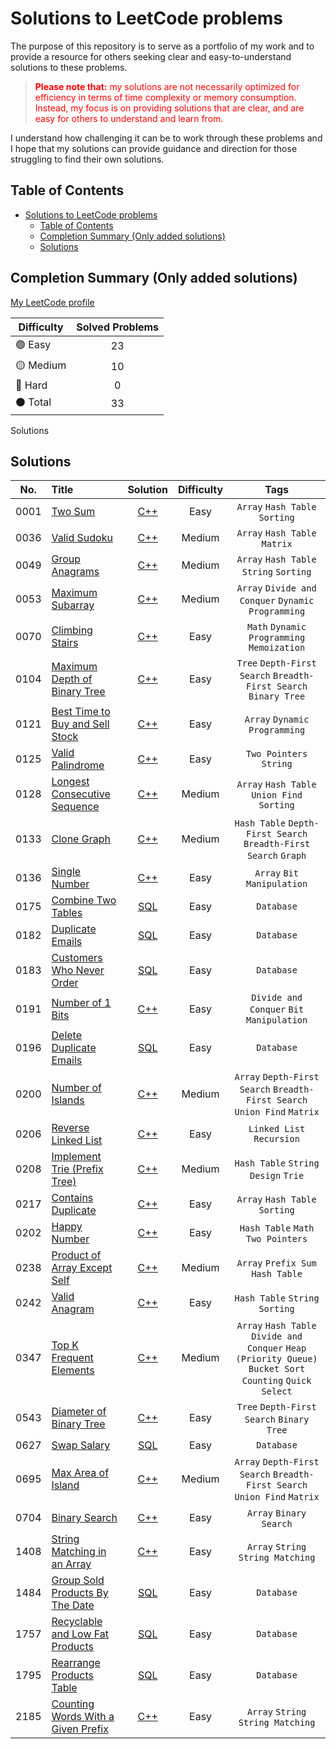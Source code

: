 # Solutions to LeetCode problems

The purpose of this repository is to serve as a portfolio of my work and to provide a resource for others seeking clear and easy-to-understand solutions to these problems.

> <p style = "color:red"><strong>Please note that:</strong> my solutions are not necessarily optimized for efficiency in terms of time complexity or memory consumption. Instead, my focus is on providing solutions that are clear, and are easy for others to understand and learn from.</p>

I understand how challenging it can be to work through these problems and I hope that my solutions can provide guidance and direction for those struggling to find their own solutions.

## Table of Contents

- [Solutions to LeetCode problems](#solutions-to-leetcode-problems)
  - [Table of Contents](#table-of-contents)
  - [Completion Summary (Only added solutions)](#completion-summary-only-added-solutions)
  - [Solutions](#solutions)

## Completion Summary (Only added solutions)

[My LeetCode profile](https://leetcode.com/goldennovember/)

| Difficulty             | Solved Problems |
| ---------------------- | :-------------: |
| :green_circle: Easy    |       23        |
| :yellow_circle: Medium |       10        |
| :red_circle: Hard      |        0        |
| :black_circle: Total   |       33        |

Solutions

## Solutions

| No.  | Title                                                                                                   |                                Solution                                 | Difficulty |                                                   Tags                                                    |
| :--: | :------------------------------------------------------------------------------------------------------ | :---------------------------------------------------------------------: | :--------: | :-------------------------------------------------------------------------------------------------------: |
| 0001 | [Two Sum](https://leetcode.com/problems/two-sum/)                                                       |                [C++](algorithms/hash-table/1.two-sum.cc)                |    Easy    |                                      `Array` `Hash Table` `Sorting`                                       |
| 0036 | [Valid Sudoku](https://leetcode.com/problems/valid-sudoku/)                                             |             [C++](algorithms/hash-table/36.valid-sudoku.cc)             |   Medium   |                                       `Array` `Hash Table` `Matrix`                                       |
| 0049 | [Group Anagrams](https://leetcode.com/problems/group-anagrams/)                                         |            [C++](algorithms/hash-table/49.group-anagrams.cc)            |   Medium   |                                  `Array` `Hash Table` `String` `Sorting`                                  |
| 0053 | [Maximum Subarray](https://leetcode.com/problems/maximum-subarray/)                                     |             [C++](algorithms/greedy/53.maximum-subarray.cc)             |   Medium   |                            `Array` `Divide and Conquer` `Dynamic Programming`                             |
| 0070 | [Climbing Stairs](https://leetcode.com/problems/climbing-stairs/)                                       |     [C++](algorithms/1-d-dynamic-programming/70.climbing-stairs.cc)     |    Easy    |                                `Math` `Dynamic Programming` `Memoization`                                 |
| 0104 | [Maximum Depth of Binary Tree](https://leetcode.com/problems/maximum-depth-of-binary-tree/)             |       [C++](algorithms/tree/104.maximum-depth-of-binary-tree.cc)        |    Easy    |                     `Tree` `Depth-First Search` `Breadth-First Search` `Binary Tree`                      |
| 0121 | [Best Time to Buy and Sell Stock](https://leetcode.com/problems/best-time-to-buy-and-sell-stock/)       | [C++](algorithms/sliding-window/121.best-time-to-buy-and-sell-stock.cc) |    Easy    |                                       `Array` `Dynamic Programming`                                       |
| 0125 | [Valid Palindrome](https://leetcode.com/problems/valid-palindrome/)                                     |         [C++](algorithms/two-pointers/125.valid-palindrome.cc)          |    Easy    |                                          `Two Pointers` `String`                                          |
| 0128 | [Longest Consecutive Sequence](https://leetcode.com/problems/longest-consecutive-sequence/)             |    [C++](algorithms/hash-table/128.longest-consecutive-sequence.cc)     |   Medium   |                                `Array` `Hash Table` `Union Find` `Sorting`                                |
| 0133 | [Clone Graph](https://leetcode.com/problems/clone-graph/)                                               |               [C++](algorithms/graph/133.clone-graph.cc)                |   Medium   |                     `Hash Table` `Depth-First Search` `Breadth-First Search` `Graph`                      |
| 0136 | [Single Number](https://leetcode.com/problems/single-number/)                                           |         [C++](algorithms/bit-manipulation/136.single-number.cc)         |    Easy    |                                        `Array` `Bit Manipulation`                                         |
| 0175 | [Combine Two Tables](https://leetcode.com/problems/combine-two-tables/)                                 |               [SQL](database/175.combine-two-tables.sql)                |    Easy    |                                                `Database`                                                 |
| 0182 | [Duplicate Emails](https://leetcode.com/problems/duplicate-emails/)                                     |                [SQL](database/182.duplicate-emails.sql)                 |    Easy    |                                                `Database`                                                 |
| 0183 | [Customers Who Never Order](https://leetcode.com/problems/customers-who-never-order/)                   |            [SQL](database/183.customers-who-never-order.sql)            |    Easy    |                                                `Database`                                                 |
| 0191 | [Number of 1 Bits](https://leetcode.com/problems/number-of-1-bits/)                                     |         [C++](algorithms/bit-manipulation/191.number-of-1-bits)         |    Easy    |                                  `Divide and Conquer` `Bit Manipulation`                                  |
| 0196 | [Delete Duplicate Emails](https://leetcode.com/problems/delete-duplicate-emails/)                       |             [SQL](database/196.delete-duplicate-emails.sql)             |    Easy    |                                                `Database`                                                 |
| 0200 | [Number of Islands](https://leetcode.com/problems/number-of-islands/)                                   |            [C++](algorithms/graph/200.number-of-islands.cc)             |   Medium   |                 `Array` `Depth-First Search` `Breadth-First Search` `Union Find` `Matrix`                 |
| 0206 | [Reverse Linked List](https://leetcode.com/problems/reverse-linked-list/)                               |        [C++](algorithms/linked-list/206.reverse-linked-list.cc)         |    Easy    |                                         `Linked List` `Recursion`                                         |
| 0208 | [Implement Trie (Prefix Tree)](https://leetcode.com/problems/implement-trie-prefix-tree/)               |        [C++](algorithms/trie/208.implement-trie-prefix-tree.cc)         |   Medium   |                                   `Hash Table` `String` `Design` `Trie`                                   |
| 0217 | [Contains Duplicate](https://leetcode.com/problems/contains-duplicate/)                                 |         [C++](algorithms/hash-table/217.contains-duplicate.cc)          |    Easy    |                                      `Array` `Hash Table` `Sorting`                                       |
| 0202 | [Happy Number](https://leetcode.com/problems/happy-number/)                                             |               [C++](algorithms/math/202.happy-number.cc)                |    Easy    |                                    `Hash Table` `Math` `Two Pointers`                                     |
| 0238 | [Product of Array Except Self](https://leetcode.com/problems/product-of-array-except-self/)             |       [C++](algorithms/array/238.product-of-array-except-self.cc)       |   Medium   |                                     `Array` `Prefix Sum` `Hash Table`                                     |
| 0242 | [Valid Anagram](https://leetcode.com/problems/valid-anagram/)                                           |            [C++](algorithms/hash-table/242.valid-anagram.cc)            |    Easy    |                                      `Hash Table` `String` `Sorting`                                      |
| 0347 | [Top K Frequent Elements](https://leetcode.com/problems/top-k-frequent-elements/)                       |       [C++](algorithms/hash-table/347.top-k-frequent-elements.cc)       |   Medium   | `Array` `Hash Table` `Divide and Conquer` `Heap (Priority Queue)` `Bucket Sort` `Counting` `Quick Select` |
| 0543 | [Diameter of Binary Tree](https://leetcode.com/problems/diameter-of-binary-tree/)                       |          [C++](algorithms/tree/543.diameter-of-binary-tree.cc)          |    Easy    |                                 `Tree` `Depth-First Search` `Binary Tree`                                 |
| 0627 | [Swap Salary](https://leetcode.com/problems/swap-salary/)                                               |                   [SQL](database/627.swap-salary.sql)                   |    Easy    |                                                `Database`                                                 |
| 0695 | [Max Area of Island](https://leetcode.com/problems/max-area-of-island/)                                 |            [C++](algorithms/graph/695.max-area-of-island.cc)            |   Medium   |                 `Array` `Depth-First Search` `Breadth-First Search` `Union Find` `Matrix`                 |
| 0704 | [Binary Search](https://leetcode.com/problems/binary-search/)                                           |          [C++](algorithms/binary-search/704.binary-search.cc)           |    Easy    |                                          `Array` `Binary Search`                                          |
| 1408 | [String Matching in an Array](https://leetcode.com/problems/string-matching-in-an-array/)               |       [C++](algorithms/array/1408.string-matching-in-an-array.cc)       |    Easy    |                                    `Array` `String` `String Matching`                                     |
| 1484 | [Group Sold Products By The Date](https://leetcode.com/problems/group-sold-products-by-the-date/)       |        [SQL](database/1484.group-sold-products-by-the-date.sql)         |    Easy    |                                                `Database`                                                 |
| 1757 | [Recyclable and Low Fat Products](https://leetcode.com/problems/recyclable-and-low-fat-products/)       |        [SQL](database/1757.recyclable-and-low-fat-products.sql)         |    Easy    |                                                `Database`                                                 |
| 1795 | [Rearrange Products Table](https://leetcode.com/problems/rearrange-products-table/)                     |            [SQL](database/1795.rearrange-products-table.sql)            |    Easy    |                                                `Database`                                                 |
| 2185 | [Counting Words With a Given Prefix](https://leetcode.com/problems/counting-words-with-a-given-prefix/) |    [C++](algorithms/trie/2185.counting-words-with-a-given-prefix.cc)    |    Easy    |                                    `Array` `String` `String Matching`                                     |
